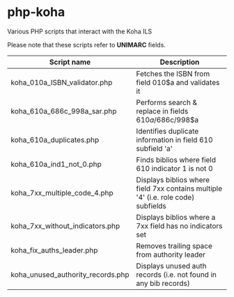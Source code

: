 # php-koha
Various PHP scripts that interact with the Koha ILS

Please note that these scripts refer to **UNIMARC** fields.

Script name | Description
----------- | -----------
koha_010a_ISBN_validator.php | Fetches the ISBN from field 010$a and validates it
koha_610a_686c_998a_sar.php | Performs search & replace in fields 610$a/686$c/998$a
koha_610a_duplicates.php | Identifies duplicate information in field 610 subfield 'a'
koha_610a_ind1_not_0.php | Finds biblios where field 610 indicator 1 is not 0
koha_7xx_multiple_code_4.php | Displays biblios where field 7xx contains multiple '4' (i.e. role code) subfields
koha_7xx_without_indicators.php | Displays biblios where a 7xx field has no indicators set
koha_fix_auths_leader.php | Removes trailing space from authority leader
koha_unused_authority_records.php | Displays unused auth records (i.e. not found in any bib records)
